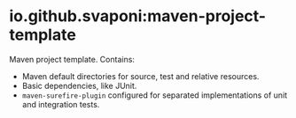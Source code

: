 # io.github.svaponi:maven-project-template

Maven project template. Contains:

- Maven default directories for source, test and relative resources.
- Basic dependencies, like JUnit.
- `maven-surefire-plugin` configured for separated implementations of unit and integration tests.
